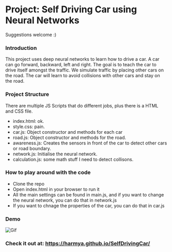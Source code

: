 # Project: Self Driving Car using Neural Networks

Suggestions welcome :) 

### Introduction
This project uses deep neural networks to learn how to drive a car.
A car can go forward, backward, left and right. The goal is to teach the car to drive itself amongst the traffic.
We simulate traffic by placing other cars on the road. The car will learn to avoid collisions with other cars and stay on the road.

### Project Structure
There are multiple JS Scripts that do different jobs, plus there is a HTML and CSS file.
- index.html: ok.
- style.css: pain.
- car.js: Object constructor and methods for each car
- road.js: Object constructor and methods for the road.
- awareness.js: Creates the sensors in front of the car to detect other cars or road boundary.
- network.js: Initialise the neural network.
- calculation.js: some math stuff I need to detect collisons.

### How to play around with the code
- Clone the repo
- Open index.html in your browser to run it
- All the main settings can be found in main.js, and if you want to change the neural network, you can do that in network.js
- If you want to chnage the properties of the car, you can do that in car.js

### Demo
![Gif]([https://media.giphy.com/media/vFKqnCdLPNOKc/giphy.gif](https://github.com/harmya/SelfDrivingCar/blob/master/assets/selfDrivingDemo.gif))

### Check it out at: https://harmya.github.io/SelfDrivingCar/


